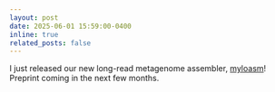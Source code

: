```yaml
---
layout: post
date: 2025-06-01 15:59:00-0400
inline: true
related_posts: false
---
```


I just released our new long-read metagenome assembler, [myloasm](https://myloasm-docs.github.io/)! Preprint coming in the next few months. 

